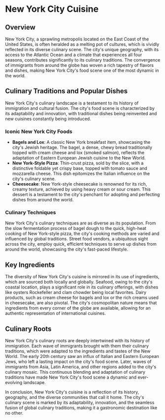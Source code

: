 # New York City Cuisine

## Overview

New York City, a sprawling metropolis located on the East Coast of the United States, is often heralded as a melting pot of cultures, which is vividly reflected in its diverse culinary scene. The city's unique geography, with its access to the Atlantic Ocean and a climate that experiences all four seasons, contributes significantly to its culinary traditions. The convergence of immigrants from around the globe has woven a rich tapestry of flavors and dishes, making New York City's food scene one of the most dynamic in the world.

## Culinary Traditions and Popular Dishes

New York City's culinary landscape is a testament to its history of immigration and cultural fusion. The city's food scene is characterized by its adaptability and innovation, with traditional dishes being reinvented and new cuisines constantly being introduced.

### Iconic New York City Foods

- **Bagels and Lox**: A classic New York breakfast item, showcasing the city's Jewish heritage. The bagel, a dense, chewy bread traditionally topped with cream cheese and lox (smoked salmon), reflects the adaptation of Eastern European Jewish cuisine to the New World.
- **New York-Style Pizza**: Thin-crust pizza, sold by the slice, with a distinctive foldable yet crispy base, topped with tomato sauce and mozzarella cheese. This dish epitomizes the Italian influence on the city's culinary scene.
- **Cheesecake**: New York-style cheesecake is renowned for its rich, creamy texture, achieved by using heavy cream or sour cream. This dessert is a testament to the city's penchant for adopting and perfecting dishes from around the world.

### Culinary Techniques

New York City's culinary techniques are as diverse as its population. From the slow fermentation process of bagel dough to the quick, high-heat cooking of New York-style pizza, the city's cooking methods are varied and influenced by global traditions. Street food vendors, a ubiquitous sight across the city, employ quick, efficient techniques to serve up dishes from around the world, showcasing the city's fast-paced lifestyle.

## Key Ingredients

The diversity of New York City's cuisine is mirrored in its use of ingredients, which are sourced both locally and globally. Seafood, owing to the city's coastal location, plays a significant role in its culinary offerings, with dishes like oysters Rockefeller and clam chowder being local favorites. Dairy products, such as cream cheese for bagels and lox or the rich creams used in cheesecake, are also pivotal. The city's cosmopolitan nature means that ingredients from every corner of the globe are available, allowing for an authentic representation of international cuisines.

## Culinary Roots

New York City's culinary roots are deeply intertwined with its history of immigration. Each wave of immigrants brought with them their culinary traditions, which were adapted to the ingredients and tastes of the New World. The early 20th century saw an influx of Italian and Eastern European Jews, who left a lasting impact on the city's food scene. Later, waves of immigrants from Asia, Latin America, and other regions added to the city's culinary mosaic. This continuous blending and adaptation of culinary traditions have made New York City's food scene a dynamic and ever-evolving landscape.

In conclusion, New York City's cuisine is a reflection of its history, geography, and the diverse communities that call it home. The city's culinary scene is marked by its adaptability, innovation, and the seamless fusion of global culinary traditions, making it a gastronomic destination like no other.